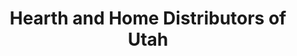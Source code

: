 ---
title: "Hearth and Home Distributors of Utah"
url: /salt-lake-city/hearth-and-home-distributors-of-utah/
shop: Kamine & Öfen
---